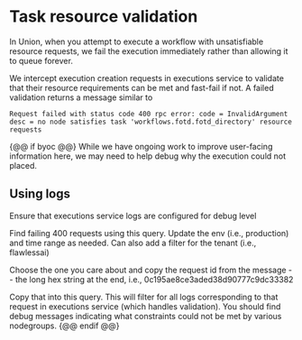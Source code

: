 # Task resource validation

In Union, when you attempt to execute a workflow with unsatisfiable resource requests, we fail the execution immediately rather than allowing it to queue forever.

We intercept execution creation requests in executions service to validate that their resource requirements can be met and fast-fail if not. A failed validation returns a message similar to

```{code-block} text
Request failed with status code 400 rpc error: code = InvalidArgument desc = no node satisfies task 'workflows.fotd.fotd_directory' resource requests
```

{@@ if byoc @@}
While we have ongoing work to improve user-facing information here, we may need to help debug why the execution could not placed.

## Using logs
Ensure that executions service logs are configured for debug level

Find failing 400 requests using this query. Update the env (i.e., production) and time range as needed. Can also add a filter for the tenant (i.e., flawlessai)

Choose the one you care about and copy the request id from the message -- the long hex string at the end, i.e., 0c195ae8ce3aded38d90777c9dc33382

Copy that into this query. This will filter for all logs corresponding to that request in executions service (which handles validation). You should find debug messages indicating what constraints could not be met by various nodegroups.
{@@ endif @@}